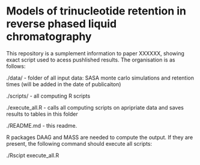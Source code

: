 # Models of trinucleotide retention in reverse phased liquid chromatography
This repository is a sumplement information to paper XXXXXX, showing exact script used to acess pushlished results. 
The organisation is as follows:

./data/ - folder of all input data: SASA monte carlo simulations and retention times (will be added in the date of publicaiton)

./scripts/ - all computing R scripts

./execute_all.R - calls all computing scripts on apripriate data and saves results to tables in this folder

./README.md - this readme.

R packages DAAG and MASS are needed to compute the output. If they are present, the following command should execute all scripts:

./Rscipt execute_all.R
